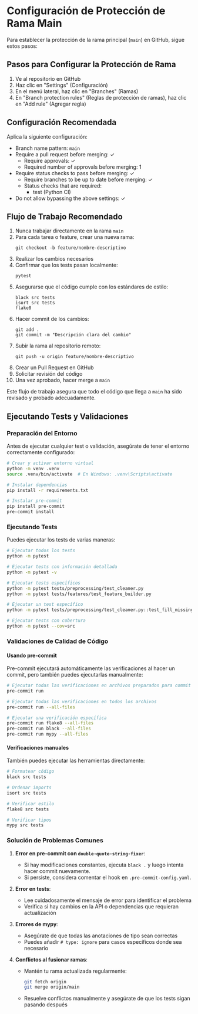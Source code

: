 # Configuración de Protección de Rama Main

Para establecer la protección de la rama principal (`main`) en GitHub, sigue estos pasos:

## Pasos para Configurar la Protección de Rama

1. Ve al repositorio en GitHub
2. Haz clic en "Settings" (Configuración)
3. En el menú lateral, haz clic en "Branches" (Ramas)
4. En "Branch protection rules" (Reglas de protección de ramas), haz clic en "Add rule" (Agregar regla)

## Configuración Recomendada

Aplica la siguiente configuración:

- Branch name pattern: `main`
- Require a pull request before merging: ✓
  - Require approvals: ✓
  - Required number of approvals before merging: 1
- Require status checks to pass before merging: ✓
  - Require branches to be up to date before merging: ✓
  - Status checks that are required:
    - test (Python CI)
- Do not allow bypassing the above settings: ✓

## Flujo de Trabajo Recomendado

1. Nunca trabajar directamente en la rama `main`
2. Para cada tarea o feature, crear una nueva rama:
   ```
   git checkout -b feature/nombre-descriptivo
   ```
3. Realizar los cambios necesarios
4. Confirmar que los tests pasan localmente:
   ```
   pytest
   ```
5. Asegurarse que el código cumple con los estándares de estilo:
   ```
   black src tests
   isort src tests
   flake8
   ```
6. Hacer commit de los cambios:
   ```
   git add .
   git commit -m "Descripción clara del cambio"
   ```
7. Subir la rama al repositorio remoto:
   ```
   git push -u origin feature/nombre-descriptivo
   ```
8. Crear un Pull Request en GitHub
9. Solicitar revisión del código
10. Una vez aprobado, hacer merge a `main`

Este flujo de trabajo asegura que todo el código que llega a `main` ha sido revisado y probado adecuadamente.

## Ejecutando Tests y Validaciones

### Preparación del Entorno

Antes de ejecutar cualquier test o validación, asegúrate de tener el entorno correctamente configurado:

```bash
# Crear y activar entorno virtual
python -m venv .venv
source .venv/bin/activate  # En Windows: .venv\Scripts\activate

# Instalar dependencias
pip install -r requirements.txt

# Instalar pre-commit
pip install pre-commit
pre-commit install
```

### Ejecutando Tests

Puedes ejecutar los tests de varias maneras:

```bash
# Ejecutar todos los tests
python -m pytest

# Ejecutar tests con información detallada
python -m pytest -v

# Ejecutar tests específicos
python -m pytest tests/preprocessing/test_cleaner.py
python -m pytest tests/features/test_feature_builder.py

# Ejecutar un test específico
python -m pytest tests/preprocessing/test_cleaner.py::test_fill_missing_values_with_mean

# Ejecutar tests con cobertura
python -m pytest --cov=src
```

### Validaciones de Calidad de Código

#### Usando pre-commit

Pre-commit ejecutará automáticamente las verificaciones al hacer un commit, pero también puedes ejecutarlas manualmente:

```bash
# Ejecutar todas las verificaciones en archivos preparados para commit
pre-commit run

# Ejecutar todas las verificaciones en todos los archivos
pre-commit run --all-files

# Ejecutar una verificación específica
pre-commit run flake8 --all-files
pre-commit run black --all-files
pre-commit run mypy --all-files
```

#### Verificaciones manuales

También puedes ejecutar las herramientas directamente:

```bash
# Formatear código
black src tests

# Ordenar imports
isort src tests

# Verificar estilo
flake8 src tests

# Verificar tipos
mypy src tests
```

### Solución de Problemas Comunes

1. **Error en pre-commit con `double-quote-string-fixer`**:
   - Si hay modificaciones constantes, ejecuta `black .` y luego intenta hacer commit nuevamente.
   - Si persiste, considera comentar el hook en `.pre-commit-config.yaml`.

2. **Error en tests**:
   - Lee cuidadosamente el mensaje de error para identificar el problema
   - Verifica si hay cambios en la API o dependencias que requieran actualización

3. **Errores de mypy**:
   - Asegúrate de que todas las anotaciones de tipo sean correctas
   - Puedes añadir `# type: ignore` para casos específicos donde sea necesario

4. **Conflictos al fusionar ramas**:
   - Mantén tu rama actualizada regularmente:
     ```bash
     git fetch origin
     git merge origin/main
     ```
   - Resuelve conflictos manualmente y asegúrate de que los tests sigan pasando después

